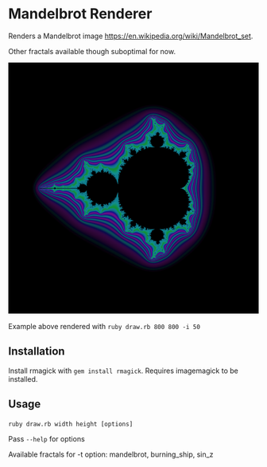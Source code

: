 # Mandelbrot Renderer

Renders a Mandelbrot image https://en.wikipedia.org/wiki/Mandelbrot_set.

Other fractals available though suboptimal for now.

![rendered with 50 iterations](https://github.com/notinventedthere/mandelbrot/raw/master/mandel.png
"Rendered with 50 iterations")

Example above rendered with `ruby draw.rb 800 800 -i 50`

## Installation
Install rmagick with `gem install rmagick`. Requires imagemagick to be installed.

## Usage
`ruby draw.rb width height [options]`

Pass `--help` for options

Available fractals for -t option: mandelbrot, burning_ship, sin_z
